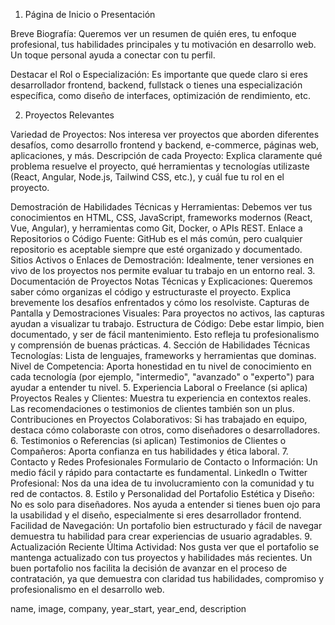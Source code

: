 1. Página de Inicio o Presentación

Breve Biografía: Queremos ver un resumen de quién eres, tu enfoque profesional, tus habilidades principales y tu motivación en desarrollo web. Un toque personal ayuda a conectar con tu perfil.

Destacar el Rol o Especialización: Es importante que quede claro si eres desarrollador frontend, backend, fullstack o tienes una especialización específica, como diseño de interfaces, optimización de rendimiento, etc.

2. Proyectos Relevantes

Variedad de Proyectos: Nos interesa ver proyectos que aborden diferentes desafíos, como desarrollo frontend y backend, e-commerce, páginas web, aplicaciones, y más.
Descripción de cada Proyecto: Explica claramente qué problema resuelve el proyecto, qué herramientas y tecnologías utilizaste (React, Angular, Node.js, Tailwind CSS, etc.), y cuál fue tu rol en el proyecto.

Demostración de Habilidades Técnicas y Herramientas: Debemos ver tus conocimientos en HTML, CSS, JavaScript, frameworks modernos (React, Vue, Angular), y herramientas como Git, Docker, o APIs REST.
Enlace a Repositorios o Código Fuente: GitHub es el más común, pero cualquier repositorio es aceptable siempre que esté organizado y documentado.
Sitios Activos o Enlaces de Demostración: Idealmente, tener versiones en vivo de los proyectos nos permite evaluar tu trabajo en un entorno real.
3. Documentación de Proyectos
Notas Técnicas y Explicaciones: Queremos saber cómo organizas el código y estructuraste el proyecto. Explica brevemente los desafíos enfrentados y cómo los resolviste.
Capturas de Pantalla y Demostraciones Visuales: Para proyectos no activos, las capturas ayudan a visualizar tu trabajo.
Estructura de Código: Debe estar limpio, bien documentado, y ser de fácil mantenimiento. Esto refleja tu profesionalismo y comprensión de buenas prácticas.
4. Sección de Habilidades Técnicas
Tecnologías: Lista de lenguajes, frameworks y herramientas que dominas.
Nivel de Competencia: Aporta honestidad en tu nivel de conocimiento en cada tecnología (por ejemplo, "intermedio", "avanzado" o "experto") para ayudar a entender tu nivel.
5. Experiencia Laboral o Freelance (si aplica)
Proyectos Reales y Clientes: Muestra tu experiencia en contextos reales. Las recomendaciones o testimonios de clientes también son un plus.
Contribuciones en Proyectos Colaborativos: Si has trabajado en equipo, destaca cómo colaboraste con otros, como diseñadores o desarrolladores.
6. Testimonios o Referencias (si aplican)
Testimonios de Clientes o Compañeros: Aporta confianza en tus habilidades y ética laboral.
7. Contacto y Redes Profesionales
Formulario de Contacto o Información: Un medio fácil y rápido para contactarte es fundamental.
LinkedIn o Twitter Profesional: Nos da una idea de tu involucramiento con la comunidad y tu red de contactos.
8. Estilo y Personalidad del Portafolio
Estética y Diseño: No es solo para diseñadores. Nos ayuda a entender si tienes buen ojo para la usabilidad y el diseño, especialmente si eres desarrollador frontend.
Facilidad de Navegación: Un portafolio bien estructurado y fácil de navegar demuestra tu habilidad para crear experiencias de usuario agradables.
9. Actualización Reciente
Última Actividad: Nos gusta ver que el portafolio se mantenga actualizado con tus proyectos y habilidades más recientes.
Un buen portafolio nos facilita la decisión de avanzar en el proceso de contratación, ya que demuestra con claridad tus habilidades, compromiso y profesionalismo en el desarrollo web.


name, image, company, year_start, year_end, description